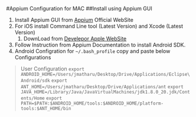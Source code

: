 #Appium Configuration for MAC
##Install using Appium GUI
1. Install Appium GUI from [Appium](http://appium.io) Official WebSite 
2. For iOS install Command Line tool (Latest Version) and Xcode (Latest Version)
    1. DownLoad from [Develepor Apple WebSite](https://developer.apple.com)
3. Follow Instruction from Appium Documentation to install Android SDK. 
4. Android Configration for `~/.bash_profile` copy and paste below Configurations
>User Configuration
`export ANDROID_HOME=/Users/jmatharu/Desktop/Drive/Applications/Eclipse\ Android/sdk`
`export ANT_HOME=/Users/jmatharu/Desktop/Drive/Applications/ant`
`export JAVA_HOME=/Library/Java/JavaVirtualMachines/jdk1.8.0_20.jdk/Contents/Home`
`export PATH=$PATH:$ANDROID_HOME/tools:$ANDROID_HOME/platform-tools:$ANT_HOME/bin`



